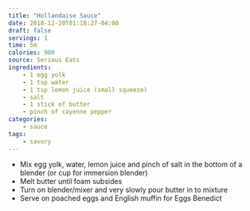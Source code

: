 ```yaml
---
title: "Hollandaise Sauce"
date: 2018-12-20T01:18:27-04:00
draft: false
servings: 1
time: 5m
calories: 900
source: Serious Eats
ingredients:
    - 1 egg yolk
    - 1 tsp water
    - 1 tsp lemon juice (small squeeze)
    - salt
    - 1 stick of butter
    - pinch of cayenne pepper
categories:
    - sauce
tags:
    - savory
---
```


* Mix egg yolk, water, lemon juice and pinch of salt in the bottom of a blender (or cup for immersion blender)
* Melt butter until foam subsides
* Turn on blender/mixer and very slowly pour butter in to mixture
* Serve on poached eggs and English muffin for Eggs Benedict
